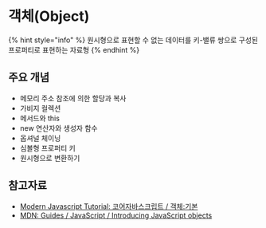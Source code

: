 # 객체(Object)

{% hint style="info" %}
원시형으로 표현할 수 없는 데이터를 키-밸류 쌍으로 구성된 프로퍼티로 표현하는 자료형
{% endhint %}

## 주요 개념

- 메모리 주소 참조에 의한 할당과 복사
- 가비지 컬렉션
- 메서드와 this
- new 연산자와 생성자 함수
- 옵셔널 체이닝
- 심볼형 프로퍼티 키
- 원시형으로 변환하기

## 참고자료

- [Modern Javascript Tutorial: 코어자바스크립트 / 객체:기본](https://ko.javascript.info/object-basics)
- [MDN: Guides / JavaScript / Introducing JavaScript objects](https://developer.mozilla.org/en-US/docs/Learn/JavaScript/Objects)
